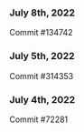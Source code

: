 ### July 8th, 2022

Commit #134742

### July 5th, 2022

Commit #314353


### July 4th, 2022

Commit #72281
